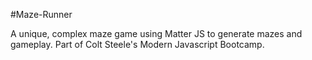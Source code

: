 #Maze-Runner

A unique, complex maze game using Matter JS to generate mazes and gameplay. Part of Colt Steele's Modern Javascript Bootcamp.
